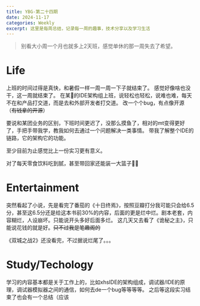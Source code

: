 ```yaml
---
title: YBG-第二十四期
date: 2024-11-17
categories: Weekly
excerpt: 这里是每周总结，记录每一周的趣事，技术分享以及学习生活
---
```


> 别看大小周一个月也就多上2天班，感觉单休的那一周失去了希望。

# Life

上班的时间过得是真快，和暑假一样一周一周一下子就结束了。
感觉好像啥也没干，这一周就结束了。
在某📕的IDE架构组上班，说轻松也轻松，说难也难，每天不在和产品打交道，而是去和外部开发者打交道。
改一个个bug，有点像开源（~~有钱拿的开源~~）

要说和某团业务的区别，下班时间更迟了，没那么摸鱼了，相对的mt变得更好了，手把手带我学，教我如何去通过一个问题解决一类事情。
带我了解整个IDE的链路，它的架构它的功能。

至少目前为止感觉比上一份实习更有意义。

对了每天零食饮料吃到腻，甚至带回家还能装一大篮子🤫🤫

# Entertainment

突然看起了小说，先是看完了番茄的《十日终焉》，按照豆瓣打分我可能只会给6.5分，甚至这6.5分还是给这本书前30%的内容，后面的更是烂中烂。剧本老套，内容糊烂，人设崩坏。只能说开头多好后面多烂。
这几天又去看了《诡秘之主》，只能说花钱的就是好。~~只不过我是笔趣阁的~~

《双城之战2》还没看完，不过据说烂尾了。。。

# Study/Techology

学习的内容基本都是关于工作上的，比如xhsIDE的架构组成，调试器/IDE的原理，调试器模拟器之间的通信，如何去de一个bug等等等等。
之后等这段实习结束了也会有一个总结（应该
